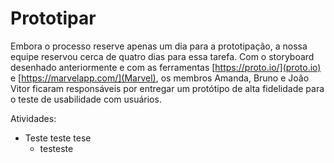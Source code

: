 # Prototipar
Embora o processo reserve apenas um dia para a prototipação, a nossa equipe reservou cerca de quatro dias para essa tarefa. Com o storyboard desenhado anteriormente e com as ferramentas [https://proto.io/](proto.io) e [https://marvelapp.com/](Marvel), os membros Amanda, Bruno e João Vitor ficaram responsáveis por entregar um protótipo de alta fidelidade para o teste de usabilidade com usuários.

Atividades:
- Teste teste tese
    * testeste